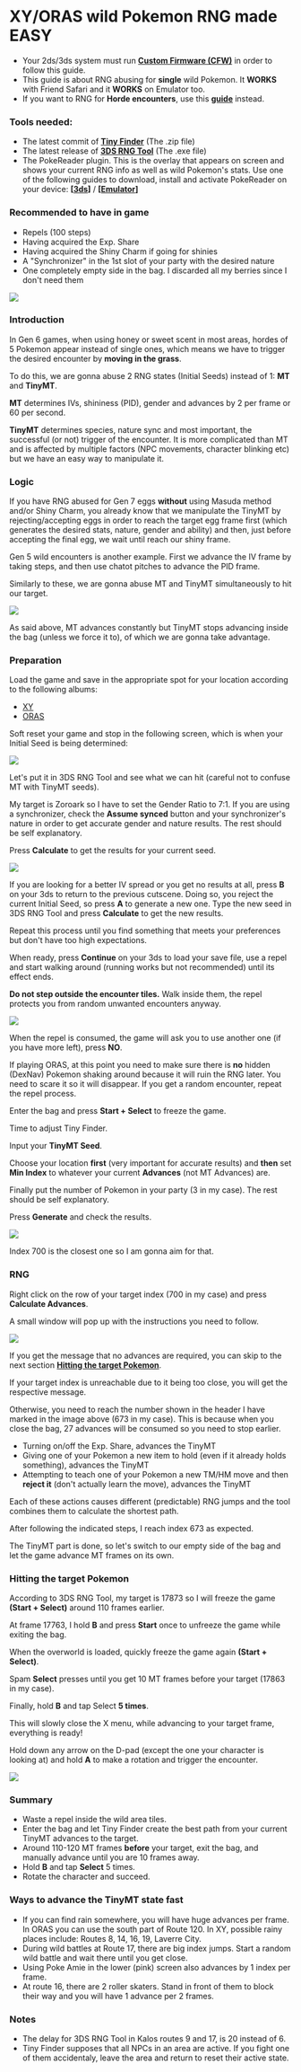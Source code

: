 # XY/ORAS wild Pokemon RNG made EASY

* Your 2ds/3ds system must run **[Custom Firmware (CFW)](https://3ds.hacks.guide/)** in order to follow this guide.
* This guide is about RNG abusing for **single** wild Pokemon. It **WORKS** with Friend Safari and it **WORKS** on Emulator too.
* If you want to RNG for **Horde encounters**, use this **[guide](https://github.com/Bambo-Rambo/RNG-Guides/blob/main/HordeRNG.md)** instead.

### Tools needed:
* The latest commit of **[Tiny Finder](https://ci.appveyor.com/project/Bambo-Rambo/tinyfinder/build/artifacts)** (The .zip file)
* The latest release of **[3DS RNG Tool](https://github.com/wwwwwwzx/3DSRNGTool/releases)** (The .exe file)
* The PokeReader plugin. This is the overlay that appears on screen and shows your current RNG info as well as wild Pokemon's stats.
  Use one of the following guides to download, install and activate PokeReader
   on your device: **[[3ds](https://www.pokemonrng.com/install-pokereader/)]** / **[[Emulator](https://www.pokemonrng.com/install-pokereader-emu/)]**

### Recommended to have in game
* Repels (100 steps)
* Having acquired the Exp. Share
* Having acquired the Shiny Charm if going for shinies
* A "Synchronizer" in the 1st slot of your party with the desired nature
* One completely empty side in the bag. I discarded all my berries since I don't need them

![](https://raw.githubusercontent.com/Bambo-Rambo/RNG-Guides/main/Images/Wild/Wild1.png)

### Introduction

In Gen 6 games, when using honey or sweet scent in most areas, hordes of 5 Pokemon appear instead of single ones,
which means we have to trigger the desired encounter by **moving in the grass**.

To do this, we are gonna abuse 2 RNG states (Initial Seeds) instead of 1: **MT** and **TinyMT**.

**MT** determines IVs, shininess (PID), gender and advances by 2 per frame or 60 per second.

**TinyMT** determines species, nature sync and most important, the successful (or not) trigger of the encounter.
It is more complicated than MT and is affected by multiple factors (NPC movements, character blinking etc) but we have an easy way to manipulate it.

### Logic

If you have RNG abused for Gen 7 eggs **without** using Masuda method and/or Shiny Charm, you already know that we manipulate the TinyMT
by rejecting/accepting eggs in order to reach the target egg frame first (which generates the desired stats, nature, gender and ability) and then, 
just before accepting the final egg, we wait until reach our shiny frame.

Gen 5 wild encounters is another example.
First we advance the IV frame by taking steps, and then use chatot pitches to advance the PID frame.

Similarly to these, we are gonna abuse MT and TinyMT simultaneously to hit our target.

![](https://raw.githubusercontent.com/Bambo-Rambo/RNG-Guides/main/Images/Wild/Wild2.png)

As said above, MT advances constantly but TinyMT stops advancing inside the bag (unless we force it to), of which we are gonna take advantage.

### Preparation

Load the game and save in the appropriate spot for your location according to the following albums:

* [XY](https://imgur.com/a/pGk0bhM)
* [ORAS](https://imgur.com/a/B3URhjo)
  
Soft reset your game and stop in the following screen, which is when your Initial Seed is being determined:

![](https://raw.githubusercontent.com/Bambo-Rambo/RNG-Guides/main/Images/Wild/Wild3.png)

Let's put it in 3DS RNG Tool and see what we can hit
(careful not to confuse MT with TinyMT seeds).

My target is Zoroark so I have to set the Gender Ratio to 7:1.
If you are using a synchronizer, check the **Assume synced** button and your synchronizer's nature in order to get accurate gender and nature results.
The rest should be self explanatory.

Press **Calculate** to get the results for your current seed.

![](https://raw.githubusercontent.com/Bambo-Rambo/RNG-Guides/main/Images/Wild/Wild4.png)

If you are looking for a better IV spread or you get no results at all, 
press **B** on your 3ds to return to the previous cutscene.
Doing so, you reject the current Initial Seed, so press **A** to generate a new one.
Type the new seed in 3DS RNG Tool and press **Calculate** to get the new results.

Repeat this process until you find something that meets your preferences but don't have too high expectations.

When ready, press **Continue** on your 3ds to load your save file, use a repel and start walking around (running works but not recommended) until its effect ends.

**Do not step outside the encounter tiles.** 
Walk inside them, the repel protects you from random unwanted encounters anyway.

![](https://raw.githubusercontent.com/Bambo-Rambo/RNG-Guides/main/Images/Wild/Wild5.png)

When the repel is consumed, the game will ask you to use another one (if you have more left), press **NO**.

If playing ORAS, at this point you need to make sure there is **no** hidden (DexNav) Pokemon shaking around because it will ruin the RNG later. 
You need to scare it so it will disappear.
If you get a random encounter, repeat the repel process.

Enter the bag and press **Start + Select** to freeze the game.

Time to adjust Tiny Finder.

Input your **TinyMT Seed**.

Choose your location **first** (very important for accurate results) and **then** set **Min Index** to whatever your current **Advances** (not MT Advances) are.

Finally put the number of Pokemon in your party (3 in my case).
The rest should be self explanatory.

Press **Generate** and check the results.

![](https://raw.githubusercontent.com/Bambo-Rambo/RNG-Guides/main/Images/Wild/Wild6.png)

Index 700 is the closest one so I am gonna aim for that.

### RNG

Right click on the row of your target index (700 in my case) and press **Calculate Advances**.

A small window will pop up with the instructions you need to follow.

![](https://raw.githubusercontent.com/Bambo-Rambo/RNG-Guides/main/Images/Wild/Wild7.png)

If you get the message that no advances are required, you can skip to the next section **[Hitting the target Pokemon](https://github.com/Bambo-Rambo/RNG-Guides/blob/main/NormalWild-FS-RNG.md#hitting-the-target-pokemon)**.

If your target index is unreachable due to it being too close, you will get the respective message.

Otherwise, you need to reach the number shown in the header I have marked in the image above (673 in my case).
This is because when you close the bag, 27 advances will be consumed so you need to stop earlier.

* Turning on/off the Exp. Share, advances the TinyMT
* Giving one of your Pokemon a new item to hold (even if it already holds something), advances the TinyMT
* Attempting to teach one of your Pokemon a new TM/HM move and then **reject it** (don't actually learn the move), advances the TinyMT

Each of these actions causes different (predictable) RNG jumps and the tool combines them to calculate the shortest path.

After following the indicated steps, I reach index 673 as expected.

The TinyMT part is done, so let's switch to our empty side of the bag and let the game advance MT frames on its own.

### Hitting the target Pokemon

According to 3DS RNG Tool, my target is 17873 so I will freeze the game **(Start + Select)** around 110 frames earlier.

At frame 17763, I hold **B** and press **Start** once to unfreeze the game while exiting the bag.

When the overworld is loaded, quickly freeze the game again **(Start + Select)**.

Spam **Select** presses until you get 10 MT frames before your target (17863 in my case).

Finally, hold **B** and tap Select **5 times**.

This will slowly close the X menu, while advancing to your target frame, everything is ready!

Hold down any arrow on the D-pad (except the one your character is looking at) and hold **A** to make a rotation and trigger the encounter.

![](https://raw.githubusercontent.com/Bambo-Rambo/RNG-Guides/main/Images/Wild/Wild8.gif)

### Summary

* Waste a repel inside the wild area tiles.
* Enter the bag and let Tiny Finder create the best path from your current TinyMT advances to the target.
* Around 110-120 MT frames **before** your target, exit the bag, and manually advance until you are 10 frames away.
* Hold **B** and tap **Select** 5 times.
* Rotate the character and succeed.

### Ways to advance the TinyMT state fast
* If you can find rain somewhere, you will have huge advances per frame. In ORAS you can use the south part of Route 120. In XY, possible rainy places include: Routes 8, 14, 16, 19, Laverre City. 
* During wild battles at Route 17, there are big index jumps. Start a random wild battle and wait there until you get close. 
* Using Poke Amie in the lower (pink) screen also advances by 1 index per frame.
* At route 16, there are 2 roller skaters. Stand in front of them to block their way and you will have 1 advance per 2 frames.

### Notes
* The delay for 3DS RNG Tool in Kalos routes 9 and 17, is 20 instead of 6.
* Tiny Finder supposes that all NPCs in an area are active. 
If you fight one of them accidentaly, leave the area and return to reset their active state.
